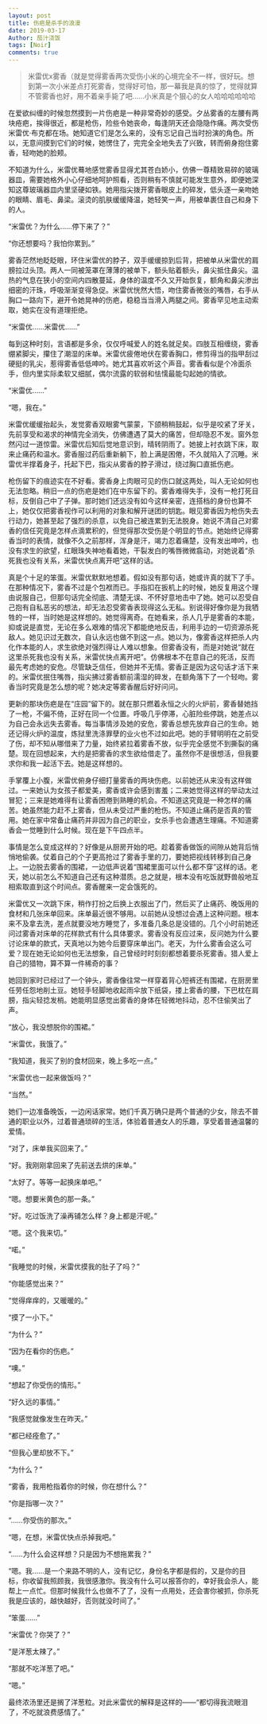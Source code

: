```yaml
---
layout: post
title: 伤疤是杀手的浪漫
date: 2019-03-17
Author: 茄汁浇饭 
tags: [Noir]
comments: true
---
```


> 米雷优x雾香（就是觉得雾香两次受伤小米的心境完全不一样，很好玩。想到第一次小米差点打死雾香，觉得好可怕，那一幕我是真的惊了，觉得就算不管雾香也好，用不着亲手毙了吧……小米真是个狠心的女人哈哈哈哈哈哈

在爱欲纠缠的时候忽然摸到一片伤疤是一种非常奇妙的感受。夕丛雾香的左腰有两块疮疤，挨得很近，都是枪伤，险些令她丧命，每逢阴天还会隐隐作痛。两次受伤米雷优·布克都在场。她知道它们是怎么来的，没有忘记自己当时扮演的角色。所以，无意间摸到它们的时候，她愣住了，完完全全地失去了兴致，转而俯身抱住雾香，轻吻她的脸颊。

不知道为什么，米雷优蓦地感觉雾香显得尤其苍白娇小，仿佛一尊精致易碎的玻璃器皿，需要她格外小心仔细地呵护照看，否则稍有不慎就可能发生意外，即便她深知这尊玻璃器皿内里坚硬如铁。她用指尖拨开雾香眼皮上的碎发，低头逐一亲吻她的眼睛、眉毛、鼻梁。滚烫的肌肤缓缓降温，她轻笑一声，用被单裹住自己和身下的人。

“米雷优？为什么……停下来了？”

“你还想要吗？我怕你累到。”

雾香茫然地眨眨眼，环住米雷优的脖子，双手缓缓掠到后背，把被单从米雷优的肩膀拉过头顶。两人一同被笼罩在薄薄的被单下，额头贴着额头，鼻尖抵住鼻尖。温热的气息在狭小的空间内四散蔓延，身体的温度不久又开始恢复，额角和鼻尖渗出细密的汗珠，呼吸渐渐变得急促。米雷优恍然大悟，吻住雾香微张的嘴唇，右手从胸口一路向下，避开令她晃神的伤疤，稳稳当当滑入两腿之间。雾香罕见地主动索取，她实在没有道理拒绝。

“米雷优……米雷优……”

每到这种时刻，言语都是多余，仅仅呼喊爱人的姓名就足矣。四肢互相缠绕，雾香绷紧脚尖，攥住了潮湿的床单。米雷优疲倦地伏在雾香胸口，修剪得当的指甲刮过硬挺的乳尖，惹得雾香低低呻吟。她尤其喜欢听这个声音。雾香看似是个冷面杀手，但内里实际柔软又细腻，偶尔流露的软弱和怯懦最能勾起她的情欲。

“米雷优……”

“嗯，我在。”

米雷优缓缓抬起头，发觉雾香双眼雾气蒙蒙，下颌稍稍鼓起，似乎是咬紧了牙关，先前享受和渴求的神情完全消失，仿佛遭遇了莫大的痛苦，但却隐忍不发。窗外忽然闪过一道惊雷。米雷优后知后觉地意识到，晴转阴雨了。她披上衬衣跳下床，取来止痛药和温水。雾香服过药后重新躺下，脸上满是困倦，不久就陷入了沉睡。米雷优半撑着身子，托起下巴，指尖从雾香的脖子滑过，绕过胸口直抵伤疤。

枪伤留下的痕迹实在不好看。雾香身上肉眼可见的伤口就这两处，叫人无论如何也无法忽略。稍旧一点的伤疤是她们在中东留下的。雾香难得失手，没有一枪打死目标，反倒自己中了子弹。那时她们还远没有如今这样亲密，连搭档的身份也算不上，她仅仅把雾香视作可以利用的对象和解开谜团的钥匙。眼见雾香因为枪伤失去行动力，她甚至起了强烈的杀意，以免自己被连累到无法脱身。她说不清自己对雾香的信任究竟是怎样点滴累积的，但觉得那次受伤是个明显的节点。她始终记得雾香当时的表情，就像不久之前那样，浑身是汗，竭力忍着痛楚，没有发出呻吟，也没有求生的欲望，红眼珠失神地看着她，干裂发白的嘴唇微微翕动，对她说着“杀死我也没有关系，米雷优快点离开吧”这样的话。

真是个十足的笨蛋。米雷优默默地想着。假如没有那句话，她或许真的就下了手。在那种情况下，雾香不过是个包袱而已。手指扣在扳机上的时候，她反复用这个理由说服自己，但那句话完全彻底、清楚无误、不怀好意地击中了她。她可以忍受自己抱有自私恶劣的想法，却无法忍受雾香表现得这么无私。别说得好像你是为我牺牲的一样，当时她是这样想的。她觉得离奇。在她看来，杀人几乎是雾香的本能，抑或说是直觉，无论在多么艰难的情况下都能绝地反击，利用手边的一切资源杀死敌人。她见识过无数次，自认永远也做不到这一点。她以为，像雾香这样把杀人内化作本能的人，求生欲绝对强烈得让人难以想象。但雾香没有，而是对她说“就在这里杀死我也没有关系，米雷优快点离开吧”。仿佛根本不在意自己的死活，反而最先考虑她的安危。尽管缺乏信任，但她并不无情。雾香正是因为这句话才活下来的。米雷优抿住嘴唇，指尖拂过雾香额前濡湿的碎发，在额角落下了一个轻吻。雾香当时究竟是怎么想的呢？她决定等雾香醒后好好问问。

更新的那块伤疤是在“庄园”留下的。就在那只燃着永恒之火的火炉前，雾香替她挡了一枪，不偏不倚，正好在同一个位置。呼吸几乎停滞，心脏险些停跳，她差点以为自己会永远失去雾香。每当事情涉及她的安危，雾香总想先放弃自己的生命。她还记得火炉的温度，炼狱里洗涤罪孽的业火也不过如此吧。她的手臂明明在之前受了伤，却不知从哪借来了力量，始终紧拉着雾香不放，似乎完全感觉不到撕裂的痛楚。现在回想起来，大约是把雾香的求生欲给借走了。虽然你不是很想活，但我要求你和我一起活下去。她是这样想的。

手掌覆上小腹，米雷优俯身仔细打量雾香的两块伤疤。以前她还从来没有这样做过。一来她认为女孩子都爱美，雾香或许会感到害羞；二来她觉得这样的举动太过冒犯；三来是她难得有让雾香困倦到熟睡的机会。不知道这究竟是一种怎样的痛苦。她虽然能力赶不上雾香，但从未受过严重的枪伤。不知道止痛药是否真的管用。她在家中常备止痛药并非因为自己的职业，女杀手也会遭遇生理痛。不知道雾香会一觉睡到什么时候。现在是下午四点半。

事情是怎么变成这样的？好像是从厨房开始的吧。趁着雾香做饭的间隙从她背后悄悄地偷袭。仗着自己的个子更高抢过了雾香手里的刀，要她把视线转移到自己身上。一边脱去雾香的围裙，一边低声说着“围裙里面可以什么都不穿”这样的话。老天，她以前怎么不知道自己还有这种潜质。总之就是，根本没有吃饭就野兽般地互相索取直到这个时间点。雾香醒来一定会饿死的。

米雷优又一次跳下床，稍作打扮之后换上衣服出了门，然后买了止痛药、晚饭用的食材和几张床单回来。床单最近很不够用。以前她从没想过会遇上这种问题。根本来不及拿去洗，差点就要没地方睡觉了，多准备几条总是没错的。几个小时前她还问过雾香对床单的花样款式有什么具体要求。雾香没有反应过来，反问她为什么要讨论床单的款式，天真地以为她今后要穿床单出门。老天，为什么雾香会这么可爱？现在她无论如何也无法想象，自己曾经时时刻刻都想着要杀死雾香。猎人爱上自己的猎物，算不算一件稀奇的事？

她回到家时已经过了一个钟头，雾香像往常一样穿着背心短裤还有围裙，在厨房里任劳任怨地削土豆。她轻手轻脚地收起雨伞放下纸袋，搂上雾香的腰，下巴枕在肩膀，指尖轻捻发梢。她能明显感觉出雾香的身体在轻微地抖动，忍不住偷笑出了声。

“放心，我没想脱你的围裙。”

“米雷优，我饿了。”

“我知道，我买了别的食材回来，晚上多吃一点。”

“米雷优也一起来做饭吗？”

“当然。”

她们一边准备晚饭，一边闲话家常。她们千真万确只是两个普通的少女，除去不普通的职业以外，过着普通琐碎的生活，体验着普通女人的乐趣，享受着普通温馨的爱情。

“对了，床单我买回来了。”

“好。我刚刚拿回来了先前送去烘的床单。”

“太好了。等等一起换床单吧。”

“嗯。想要米黄色的那一条。”

“好。吃过饭洗了澡再铺怎么样？身上都是汗呢。”

“嗯。这个我来切。”

“喏。”

“我睡觉的时候，米雷优摸我的肚子了吗？”

“你能感觉出来？”

“觉得痒痒的，又暖暖的。”

“摸了一小下。”

“为什么？”

“因为在看你的伤疤。”

“噢。”

“想起了你受伤的情形。”

“好久远的事情。”

“我感觉就像发生在昨天。”

“都已经痊愈了。”

“但我心里却放不下。”

“为什么？”

“雾香，我用枪指着你的时候，你在想什么？”

“你是指哪一次？”

“……你受伤的那次。”

“嗯，在想，米雷优快点杀掉我吧。”

“……为什么会这样想？只是因为不想拖累我？”

“嗯。我……是一个来路不明的人，没有记忆，身份名字都是假的，又是你的目标，你收留我照顾我，我很感激你。我没有什么可以报答你的，幸好我会杀人，能帮上一点忙。但那时候我什么也做不了了，没有一点用处，还会害你被抓，你杀死我是应该的，越快越好，否则就没时间了。”

“笨蛋……”

“米雷优？你哭了？”

“是洋葱太辣了。”

“那就不吃洋葱了吧。”

“嗯。”

最终浓汤里还是搁了洋葱粒。对此米雷优的解释是这样的——“都切得我流眼泪了，不吃就浪费感情了。”